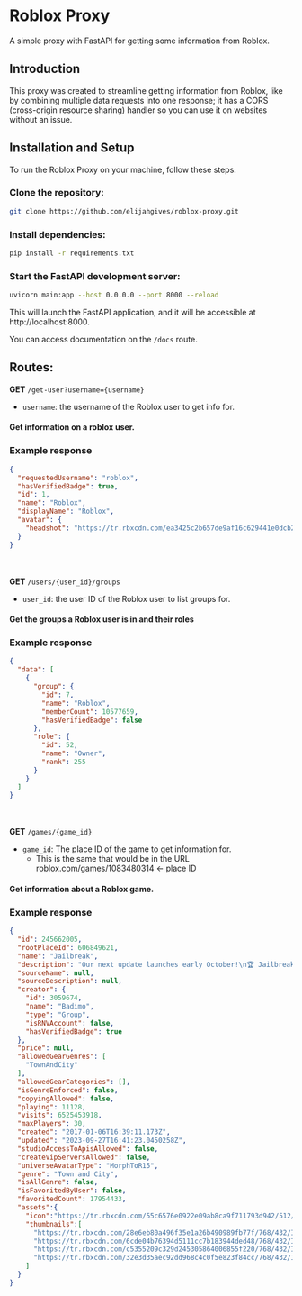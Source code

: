 # Roblox Proxy
A simple proxy with FastAPI for getting some information from Roblox.

## Introduction

This proxy was created to streamline getting information from Roblox, like by combining multiple data requests into one response; it has a CORS (cross-origin resource sharing) handler so you can use it on websites without an issue.

## Installation and Setup
To run the Roblox Proxy on your machine, follow these steps:

### Clone the repository:

```bash
git clone https://github.com/elijahgives/roblox-proxy.git
```

### Install dependencies:

```bash
pip install -r requirements.txt
````
### Start the FastAPI development server:

```bash
uvicorn main:app --host 0.0.0.0 --port 8000 --reload
```
This will launch the FastAPI application, and it will be accessible at http://localhost:8000.

You can access documentation on the `/docs` route.

## Routes:
**GET** `/get-user?username={username}`
- `username`: the username of the Roblox user to get info for.
#### Get information on a roblox user.
### Example response
```json
{
  "requestedUsername": "roblox",
  "hasVerifiedBadge": true,
  "id": 1,
  "name": "Roblox",
  "displayName": "Roblox",
  "avatar": {
    "headshot": "https://tr.rbxcdn.com/ea3425c2b657de9af16c629441e0dcb2/420/420/AvatarHeadshot/Png"
  }
}
```
\
\
**GET** `/users/{user_id}/groups`
- `user_id`: the user ID of the Roblox user to list groups for.
#### Get the groups a Roblox user is in and their roles
### Example response
```json
{
  "data": [
    {
      "group": {
        "id": 7,
        "name": "Roblox",
        "memberCount": 10577659,
        "hasVerifiedBadge": false
      },
      "role": {
        "id": 52,
        "name": "Owner",
        "rank": 255
      }
    }
  ]
}
```
\
\
**GET** `/games/{game_id}`
- `game_id`: The place ID of the game to get information for.
  - This is the same that would be in the URL roblox.com/games/1083480314 <- place ID
#### Get information about a Roblox game.
### Example response
```json
{
  "id": 245662005,
  "rootPlaceId": 606849621,
  "name": "Jailbreak",
  "description": "Our next update launches early October!\n🏆 Jailbreak is a 12 time award winning game where you can orchestrate a robbery or catch criminals!",
  "sourceName": null,
  "sourceDescription": null,
  "creator": {
    "id": 3059674,
    "name": "Badimo",
    "type": "Group",
    "isRNVAccount": false,
    "hasVerifiedBadge": true
  },
  "price": null,
  "allowedGearGenres": [
    "TownAndCity"
  ],
  "allowedGearCategories": [],
  "isGenreEnforced": false,
  "copyingAllowed": false,
  "playing": 11128,
  "visits": 6525453918,
  "maxPlayers": 30,
  "created": "2017-01-06T16:39:11.173Z",
  "updated": "2023-09-27T16:41:23.0450258Z",
  "studioAccessToApisAllowed": false,
  "createVipServersAllowed": false,
  "universeAvatarType": "MorphToR15",
  "genre": "Town and City",
  "isAllGenre": false,
  "isFavoritedByUser": false,
  "favoritedCount": 17954433,
  "assets":{
    "icon":"https://tr.rbxcdn.com/55c6576e0922e09ab8ca9f711793d942/512/512/Image/Png",
    "thumbnails":[
      "https://tr.rbxcdn.com/28e6eb80a496f35e1a26b490989fb77f/768/432/Image/Png",
      "https://tr.rbxcdn.com/6cde04b76394d5111cc7b183944ded48/768/432/Image/Png",
      "https://tr.rbxcdn.com/c5355209c329d245305864006855f220/768/432/Image/Png",
      "https://tr.rbxcdn.com/32e3d35aec92dd968c4c0f5e823f84cc/768/432/Image/Png"
    ]
  }
}
```
